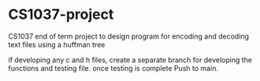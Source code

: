 # CS1037-project
CS1037 end of term project to design program for encoding and decoding text files using a huffman tree

if developing any c and h files, create a separate branch for developing the functions and testing file.
once testing is complete Push to main.


